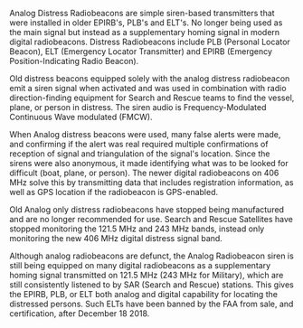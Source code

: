 Analog Distress Radiobeacons are simple siren-based transmitters that were installed in older EPIRB's, PLB's and ELT's. No longer being used as the main signal but instead as a supplementary homing signal in modern digital radiobeacons. Distress Radiobeacons include PLB (Personal Locator Beacon), ELT (Emergency Locator Transmitter) and EPIRB (Emergency Position-Indicating Radio Beacon).

Old distress beacons equipped solely with the analog distress radiobeacon emit a siren signal when activated and was used in combination with radio direction-finding equipment for Search and Rescue teams to find the vessel, plane, or person in distress. The siren audio is Frequency-Modulated Continuous Wave modulated (FMCW).

When Analog distress beacons were used, many false alerts were made, and confirming if the alert was real required multiple confirmations of reception of signal and triangulation of the signal's location. Since the sirens were also anonymous, it made identifying what was to be looked for difficult (boat, plane, or person). The newer digital radiobeacons on 406 MHz solve this by transmitting data that includes registration information, as well as GPS location if the radiobeacon is GPS-enabled.

Old Analog only distress radiobeacons have stopped being manufactured and are no longer recommended for use. Search and Rescue Satellites have stopped monitoring the 121.5 MHz and 243 MHz bands, instead only monitoring the new 406 MHz digital distress signal band.

Although analog radiobeacons are defunct, the Analog Radiobeacon siren is still being equipped on many digital radiobeacons as a supplementary homing signal transmitted on 121.5 MHz (243 MHz for Military), which are still consistently listened to by SAR (Search and Rescue) stations. This gives the EPIRB, PLB, or ELT both analog and digital capability for locating the distressed persons. Such ELTs have been banned by the FAA from sale, and certification, after December 18 2018.